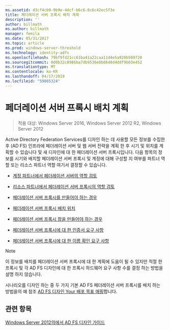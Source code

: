 ```yaml
---
ms.assetid: d3cf4cb9-9b9e-4dcf-b6c6-8c6c42ec5f3e
title: 페더레이션 서버 프록시 배치 계획
description: ''
author: billmath
ms.author: billmath
manager: femila
ms.date: 05/31/2017
ms.topic: article
ms.prod: windows-server-threshold
ms.technology: identity-adfs
ms.openlocfilehash: 79bf9fd21cc61ba41a22caa11d4e5a920b509720
ms.sourcegitcommit: 0d0b32c8986ba7db9536e0b8648d4ddf9b03e452
ms.translationtype: MT
ms.contentlocale: ko-KR
ms.lasthandoff: 04/17/2019
ms.locfileid: "59865324"
---
```

# <a name="planning-federation-server-proxy-placement"></a>페더레이션 서버 프록시 배치 계획

>적용 대상: Windows Server 2016, Windows Server 2012 R2, Windows Server 2012

Active Directory Federation Services를 디자인 하는 데 사용할 모든 정보를 수집한 후 \(AD FS\) 인프라에 페더레이션 서버 및 웹 서버 전략을 계획 한 후 시기 및 위치를 계획할 수 있습니다 및 새 디자인에 대 한 페더레이션 서버 프록시입니다. 다음 항목의 정보를 시기와 배치할 페더레이션 서버 프록시 및 계정에 대해 구성할 지 여부를 파트너 역할 또는 리소스 파트너 역할 여기서 결정할 수 있습니다.  
  
-   [계정 파트너에서 페더레이션 서버의 역할 검토](Review-the-Role-of-the-Federation-Server-in-the-Account-Partner.md)  
  
-   [리소스 파트너에서 페더레이션 서버 프록시의 역할 검토](Review-the-Role-of-the-Federation-Server-Proxy-in-the-Resource-Partner.md)  
  
-   [페더레이션 서버 프록시를 만들어야 하는 경우](When-to-Create-a-Federation-Server-Proxy.md)  
  
-   [페더레이션 서버 프록시 배치 위치](Where-to-Place-a-Federation-Server-Proxy.md)  
  
-   [페더레이션 서버 프록시 팜을 만들어야 하는 경우](When-to-Create-a-Federation-Server-Proxy-Farm.md)  
  
-   [페더레이션 서버 프록시에 대 한 인증서 요구 사항](Certificate-Requirements-for-Federation-Server-Proxies.md)  
  
-   [페더레이션 서버 프록시에 대 한 이름 확인 요구 사항](Name-Resolution-Requirements-for-Federation-Server-Proxies.md)  
  
> [!NOTE]  
> 이 정보를 배치를 페더레이션 서버 프록시에 대 한 계획에 도움이 될 수 있지만 적절 한 프록시 및 각 AD FS 디자인에 대 한 프록시 하드웨어 요구 사항 수를 결정 하는 방법을 설명 하지 않습니다.  
  
시나리오를 디자인 하는 중 두 가지 기본 AD FS 페더레이션 서버 프록시를 배치 하는 방법을의 예 참조 [AD FS 디자인 Your 배포 목표 매핑](Mapping-Your-Deployment-Goals-to-an-AD-FS-Design.md)합니다.  

## <a name="see-also"></a>관련 항목
[Windows Server 2012의에서 AD FS 디자인 가이드](AD-FS-Design-Guide-in-Windows-Server-2012.md)
  


